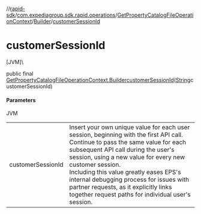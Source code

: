//[rapid-sdk](../../../../index.md)/[com.expediagroup.sdk.rapid.operations](../../index.md)/[GetPropertyCatalogFileOperationContext](../index.md)/[Builder](index.md)/[customerSessionId](customer-session-id.md)

# customerSessionId

[JVM]\

public final [GetPropertyCatalogFileOperationContext.Builder](index.md)[customerSessionId](customer-session-id.md)([String](https://docs.oracle.com/javase/8/docs/api/java/lang/String.html)customerSessionId)

#### Parameters

JVM

| | |
|---|---|
| customerSessionId | Insert your own unique value for each user session, beginning with the first API call. Continue to pass the same value for each subsequent API call during the user's session, using a new value for every new customer session.<br> Including this value greatly eases EPS's internal debugging process for issues with partner requests, as it explicitly links together request paths for individual user's session. |
